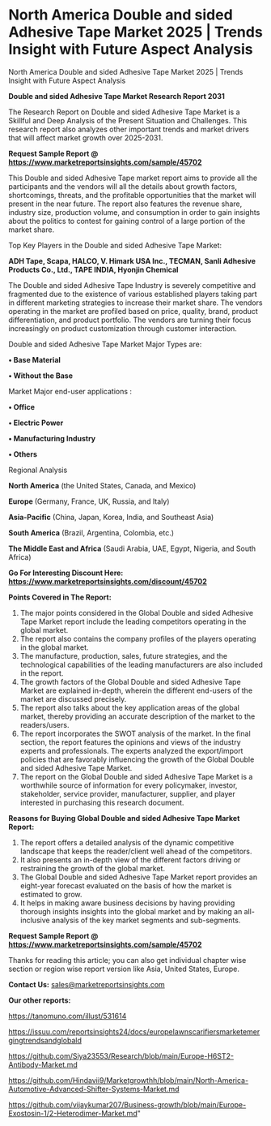 # North America Double and sided Adhesive Tape Market 2025 | Trends Insight with Future Aspect Analysis
North America Double and sided Adhesive Tape Market 2025 | Trends Insight with Future Aspect Analysis

<strong>Double and sided Adhesive Tape Market Research Report 2031</strong>

The Research Report on Double and sided Adhesive Tape Market is a Skillful and Deep Analysis of the Present Situation and Challenges. This research report also analyzes other important trends and market drivers that will affect market growth over 2025-2031.

<strong>Request Sample Report @ <a href=https://www.marketreportsinsights.com/sample/45702>https://www.marketreportsinsights.com/sample/45702</a></strong>

This Double and sided Adhesive Tape market report aims to provide all the participants and the vendors will all the details about growth factors, shortcomings, threats, and the profitable opportunities that the market will present in the near future. The report also features the revenue share, industry size, production volume, and consumption in order to gain insights about the politics to contest for gaining control of a large portion of the market share.

Top Key Players in the Double and sided Adhesive Tape Market:

<strong>ADH Tape, Scapa, HALCO, V. Himark USA Inc., TECMAN, Sanli Adhesive Products Co., Ltd., TAPE INDIA, Hyonjin Chemical</strong>

The Double and sided Adhesive Tape Industry is severely competitive and fragmented due to the existence of various established players taking part in different marketing strategies to increase their market share. The vendors operating in the market are profiled based on price, quality, brand, product differentiation, and product portfolio. The vendors are turning their focus increasingly on product customization through customer interaction.

Double and sided Adhesive Tape Market Major Types are:

<strong>•  Base Material

•  Without the Base</strong>

Market Major end-user applications :

<strong>•  Office

•  Electric Power

•  Manufacturing Industry

•  Others</strong>

Regional Analysis

</u><strong><b>North America</b></strong> (the United States, Canada, and Mexico)

<strong><b>Europe </b></strong>(Germany, France, UK, Russia, and Italy)

<strong><b>Asia-Pacific</b></strong> (China, Japan, Korea, India, and Southeast Asia)

<strong><b>South America</b></strong> (Brazil, Argentina, Colombia, etc.)

<strong><b>The Middle East and Africa</b></strong> (Saudi Arabia, UAE, Egypt, Nigeria, and South Africa)

<strong>Go For Interesting Discount Here: <a href=https://www.marketreportsinsights.com/discount/45702>https://www.marketreportsinsights.com/discount/45702</a></strong>

<strong>Points Covered in The Report:</strong>
<ol>
  <li>The major points considered in the Global Double and sided Adhesive Tape Market report include the leading competitors operating in the global market.</li>
  <li>The report also contains the company profiles of the players operating in the global market.</li>
  <li>The manufacture, production, sales, future strategies, and the technological capabilities of the leading manufacturers are also included in the report.</li>
  <li>The growth factors of the Global Double and sided Adhesive Tape Market are explained in-depth, wherein the different end-users of the market are discussed precisely.</li>
  <li>The report also talks about the key application areas of the global market, thereby providing an accurate description of the market to the readers/users.</li>
  <li>The report incorporates the SWOT analysis of the market. In the final section, the report features the opinions and views of the industry experts and professionals. The experts analyzed the export/import policies that are favorably influencing the growth of the Global Double and sided Adhesive Tape Market.</li>
  <li>The report on the Global Double and sided Adhesive Tape Market is a worthwhile source of information for every policymaker, investor, stakeholder, service provider, manufacturer, supplier, and player interested in purchasing this research document.</li>
</ol>
<strong>Reasons for Buying Global Double and sided Adhesive Tape Market Report:</strong>

<ol>
  <li>The report offers a detailed analysis of the dynamic competitive landscape that keeps the reader/client well ahead of the competitors.</li>
  <li>It also presents an in-depth view of the different factors driving or restraining the growth of the global market.</li>
  <li>The Global Double and sided Adhesive Tape Market report provides an eight-year forecast evaluated on the basis of how the market is estimated to grow.</li>
  <li>It helps in making aware business decisions by having providing thorough insights insights into the global market and by making an all-inclusive analysis of the key market segments and sub-segments.</li>
</ol>
<strong>Request Sample Report @ <a href=https://www.marketreportsinsights.com/sample/45702>https://www.marketreportsinsights.com/sample/45702</a></strong>


Thanks for reading this article; you can also get individual chapter wise section or region wise report version like Asia, United States, Europe.

<strong>Contact Us:</strong>
sales@marketreportsinsights.com

<strong>Our other reports:</strong>

<a href=https://tanomuno.com/illust/531614>https://tanomuno.com/illust/531614</a>

<a href=https://issuu.com/reportsinsights24/docs/europelawnscarifiersmarketemergingtrendsandglobald>https://issuu.com/reportsinsights24/docs/europelawnscarifiersmarketemergingtrendsandglobald</a>

<a href=https://github.com/Siya23553/Research/blob/main/Europe-H6ST2-Antibody-Market.md>https://github.com/Siya23553/Research/blob/main/Europe-H6ST2-Antibody-Market.md</a>

<a href=https://github.com/Hindavii9/Marketgrowthh/blob/main/North-America-Automotive-Advanced-Shifter-Systems-Market.md>https://github.com/Hindavii9/Marketgrowthh/blob/main/North-America-Automotive-Advanced-Shifter-Systems-Market.md</a>

<a href=https://github.com/vijaykumar207/Business-growth/blob/main/Europe-Exostosin-1/2-Heterodimer-Market.md>https://github.com/vijaykumar207/Business-growth/blob/main/Europe-Exostosin-1/2-Heterodimer-Market.md</a>"
